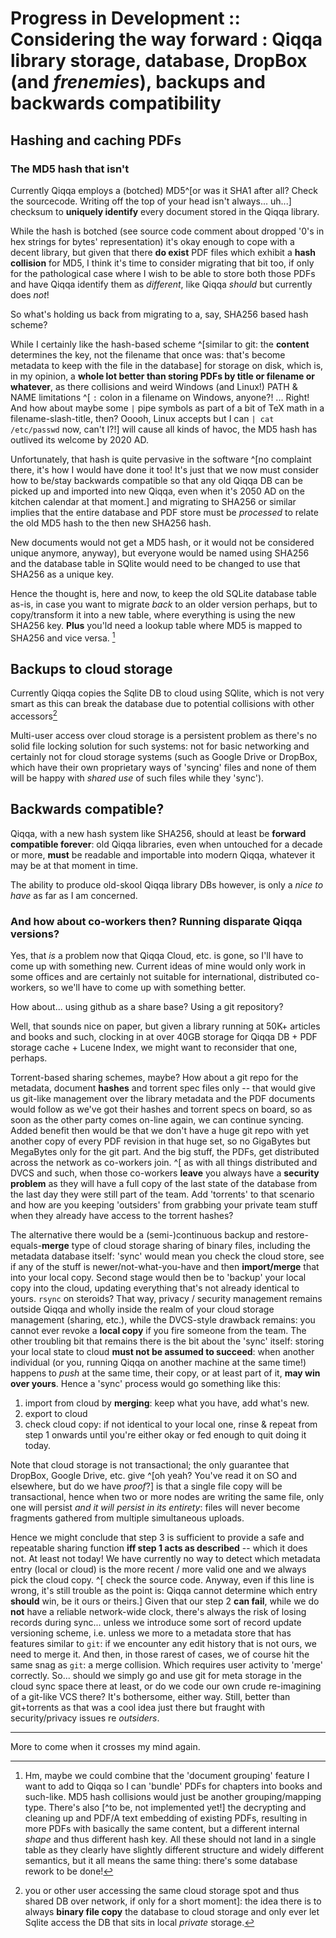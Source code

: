 # Progress in Development :: Considering the way forward : Qiqqa library storage, database, DropBox (and *frenemies*), backups and backwards compatibility

## Hashing and caching PDFs

### The MD5 hash that isn't

Currently Qiqqa employs a (botched) MD5^[or was it SHA1 after all? Check the sourcecode. Writing off the top of your head isn't always... uh...] checksum to **uniquely identify** every document stored in the Qiqqa library.

While the hash is botched (see source code comment about dropped '0's in hex strings for bytes' representation) it's okay enough to cope with a decent library, but given that there **do exist** PDF files which exhibit a **hash collision** for MD5, I think it's time to consider migrating that bit too, if only for the pathological case where I wish to be able to store both those PDFs and have Qiqqa identify them as *different*, like Qiqqa *should* but currently does *not*!

So what's holding us back from migrating to a, say, SHA256 based hash scheme? 

While I certainly like the hash-based scheme ^[similar to git: the **content** determines the key, not the filename that once was: 
that's become metadata to keep with the file in the database] for storage on disk, which is, in my opinion, 
a **whole lot better than storing PDFs by title or filename or whatever**, as there collisions and weird Windows (and Linux!) PATH & NAME limitations ^[ `:` colon in a filename on Windows, anyone?! ... Right! And how about maybe some `|` pipe symbols as part of a bit of TeX math in a filename-slash-title, then? Ooooh, Linux accepts but I can `| cat /etc/passwd` now, can't I?!] will cause all kinds of havoc,
the MD5 hash has outlived its welcome by 2020 AD.

Unfortunately, that hash is quite pervasive in the software ^[no complaint there, it's how I would have done it too! It's just that we now must consider how to be/stay backwards compatible so that any old Qiqqa DB can be picked up and imported into new Qiqqa, even when it's 2050 AD on the kitchen calendar at that moment.] and migrating to SHA256 or similar implies
that the entire database and PDF store must be *processed* to relate the old MD5 hash to the then new SHA256 hash.

New documents would not get a MD5 hash, or it would not be considered unique anymore, anyway), but everyone would be named using SHA256 and the database table in SQlite would need to be changed to use that SHA256 as a unique key.

Hence the thought is, here and now, to keep the old SQLite database table as-is, in case you want to migrate *back* to an older version perhaps, but to copy/transform it into a new table, where everything is using the new SHA256 key. **Plus** you'ld need a lookup table where MD5 is mapped to SHA256 and vice versa. [^1]

[^1]: Hm, maybe we could combine that the 'document grouping' feature I want to add to Qiqqa so I can 'bundle' PDFs for chapters into books and such-like. MD5 hash collisions would just be another grouping/mapping type. There's also [^to be, not implemented yet!] the decrypting and cleaning up and PDF/A text embedding of existing PDFs, resulting in more PDFs with basically the same content, but a different internal *shape* and thus different hash key.  All these should not land in a single table as they clearly have slightly different structure and widely different semantics, but it all means the same thing: there's some database rework to be done!


## Backups to cloud storage

Currently Qiqqa copies the Sqlite DB to cloud using SQlite, which is not very smart as this can break the database due to potential collisions with other accessors[^2]

[^2]: you or other user accessing the same cloud storage spot and thus shared DB over network, if only for a short moment]: the idea there is to always **binary file copy** the database to cloud storage and only ever let Sqlite access the DB that sits in local *private* storage.

Multi-user access over cloud storage is a persistent problem as there's no solid file locking solution for such systems: not for basic networking and certainly not for cloud storage systems (such as Google Drive or DropBox, which have their own proprietary ways of 'syncing' files and none of them will be happy with *shared use* of such files while they 'sync').


## Backwards compatible?

Qiqqa, with a new hash system like SHA256, should at least be **forward compatible forever**: old Qiqqa libraries, even when untouched for a decade or more, **must** be readable and importable into modern Qiqqa, whatever it may be at that moment in time. 

The ability to produce old-skool Qiqqa library DBs however, is only a *nice to have* as far as I am concerned.


### And how about co-workers then? Running disparate Qiqqa versions?

Yes, that *is* a problem now that Qiqqa Cloud, etc. is gone, so I'll have to come up with something new. Current ideas of mine would only work in some offices and are certainly not suitable for international, distributed co-workers, so we'll have to come up with something better.

How about... using github as a share base? Using a git repository? 

Well, that sounds nice on paper, but given a library running at 50K+ articles and books and such, clocking in at over 40GB storage for Qiqqa DB + PDF storage cache + Lucene Index, we might want to reconsider that one, perhaps.

Torrent-based sharing schemes, maybe? How about a git repo for the metadata, document **hashes** and torrent spec files only -- that would give us git-like management over the library metadata and the PDF documents would follow as we've got their hashes and torrent specs on board, so as soon as the other party comes on-line again, we can continue syncing. Added benefit then would be that we don't have a huge git repo with yet another copy of every PDF revision in that huge set, so no GigaBytes but MegaBytes only for the git part. And the big stuff, the PDFs, get distributed across the network as co-workers join. ^[ as with all things distributed and DVCS and such, when those co-workers **leave** you always have a **security problem** as they will have a full copy of the last state of the database from the last day they were still part of the team. Add 'torrents' to that scenario and how are you keeping 'outsiders' from grabbing your private team stuff when they already have access to the torrent hashes?

The alternative there would be a (semi-)continuous backup and restore-equals-**merge** type of cloud storage sharing of binary files, including the metadata database itself: 'sync' would mean you check the cloud store, see if any of the stuff is newer/not-what-you-have and then **import/merge** that into your local copy. Second stage would then be to 'backup' your local copy into the cloud, updating everything that's not already identical to yours. `rsync` on steroids? That way, privacy / security management remains outside Qiqqa and wholly inside the realm of your cloud storage management (sharing, etc.), while the DVCS-style drawback remains: you cannot ever revoke a **local copy** if you fire someone from the team. The other troubling bit that remains there is the bit about the 'sync' itself: storing your local state to cloud **must not be assumed to succeed**: when another individual (or you, running Qiqqa on another machine at the same time!) happens to *push* at the same time, their copy, or at least part of it, **may win over yours**.
Hence a 'sync' process would go something like this:

1. import from cloud by **merging**: keep what you have, add what's new.
2. export to cloud
3. check cloud copy: if not identical to your local one, rinse & repeat from step 1 onwards until you're either okay or fed enough to quit doing it today.

Note that cloud storage is not transactional; the only guarantee that DropBox, Google Drive, etc. give ^[oh yeah? You've read it on SO and elsewhere, but do we have *proof*?] is that a single file copy will be transactional, hence when two or more nodes are writing the same file, only one will persist *and it will persist in its entirety*: files will never become fragments gathered from multiple simultaneous uploads.

Hence we might conclude that step 3 is sufficient to provide a safe and repeatable sharing function **iff step 1 acts as described** -- which it does not. At least not today!
We have currently no way to detect which metadata entry (local or cloud) is the more recent / more valid one and we always pick the cloud copy. ^[ check the source code. Anyway, even if this line is wrong, it's still trouble as the point is: Qiqqa cannot determine which entry **should** win, be it ours or theirs.]
Given that our step 2 **can fail**, while we do **not** have a reliable network-wide clock, there's always the risk of losing records during sync... unless we introduce some sort of record update versioning scheme, i.e. unless we more to a metadata store that has features similar to `git`: if we encounter any edit history that is not ours, we need to merge it. And then, in those rarest of cases, we of course hit the same snag as `git`: a merge collision. Which requires user activity to 'merge' correctly. So... should we simply go and use git for meta storage in the cloud sync space there at least, or do we code our own crude re-imagining of a git-like VCS there?
It's bothersome, either way. Still, better than git+torrents as that was a cool idea just there but fraught with security/privacy issues re *outsiders*.

---

More to come when it crosses my mind again.

